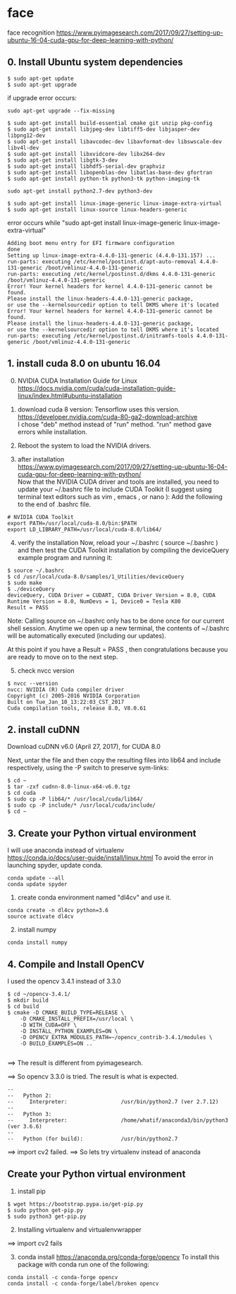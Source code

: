 # face
face recognition
https://www.pyimagesearch.com/2017/09/27/setting-up-ubuntu-16-04-cuda-gpu-for-deep-learning-with-python/


## 0. Install Ubuntu system dependencies
```
$ sudo apt-get update
$ sudo apt-get upgrade
```

if upgrade error occurs:
```
sudo apt-get upgrade --fix-missing
```

```
$ sudo apt-get install build-essential cmake git unzip pkg-config
$ sudo apt-get install libjpeg-dev libtiff5-dev libjasper-dev libpng12-dev
$ sudo apt-get install libavcodec-dev libavformat-dev libswscale-dev libv4l-dev
$ sudo apt-get install libxvidcore-dev libx264-dev
$ sudo apt-get install libgtk-3-dev
$ sudo apt-get install libhdf5-serial-dev graphviz
$ sudo apt-get install libopenblas-dev libatlas-base-dev gfortran
$ sudo apt-get install python-tk python3-tk python-imaging-tk
```

```
sudo apt-get install python2.7-dev python3-dev
```

```
$ sudo apt-get install linux-image-generic linux-image-extra-virtual
$ sudo apt-get install linux-source linux-headers-generic
```

error occurs while "sudo apt-get install linux-image-generic linux-image-extra-virtual"
```
Adding boot menu entry for EFI firmware configuration
done
Setting up linux-image-extra-4.4.0-131-generic (4.4.0-131.157) ...
run-parts: executing /etc/kernel/postinst.d/apt-auto-removal 4.4.0-131-generic /boot/vmlinuz-4.4.0-131-generic
run-parts: executing /etc/kernel/postinst.d/dkms 4.4.0-131-generic /boot/vmlinuz-4.4.0-131-generic
Error! Your kernel headers for kernel 4.4.0-131-generic cannot be found.
Please install the linux-headers-4.4.0-131-generic package,
or use the --kernelsourcedir option to tell DKMS where it's located
Error! Your kernel headers for kernel 4.4.0-131-generic cannot be found.
Please install the linux-headers-4.4.0-131-generic package,
or use the --kernelsourcedir option to tell DKMS where it's located
run-parts: executing /etc/kernel/postinst.d/initramfs-tools 4.4.0-131-generic /boot/vmlinuz-4.4.0-131-generic

```


## 1. install cuda 8.0 on ubuntu 16.04
0. NVIDIA CUDA Installation Guide for Linux  
https://docs.nvidia.com/cuda/cuda-installation-guide-linux/index.html#ubuntu-installation

1. download cuda 8 version: Tensorflow uses this version.  
https://developer.nvidia.com/cuda-80-ga2-download-archive  
I chose "deb" method instead of "run" method. "run" method gave errors while installation.

2. Reboot the system to load the NVIDIA drivers.

3. after installation  
https://www.pyimagesearch.com/2017/09/27/setting-up-ubuntu-16-04-cuda-gpu-for-deep-learning-with-python/  
Now that the NVIDIA CUDA driver and tools are installed, you need to update your ~/.bashrc  file to include CUDA Toolkit (I suggest using terminal text editors such as vim , emacs , or  nano ):
Add the following to the end of .bashrc file.

```
# NVIDIA CUDA Toolkit
export PATH=/usr/local/cuda-8.0/bin:$PATH
export LD_LIBRARY_PATH=/usr/local/cuda-8.0/lib64/
```

4. verify the installation
Now, reload your ~/.bashrc  ( source ~/.bashrc ) and then test the CUDA Toolkit installation by compiling the deviceQuery  example program and running it:
```
$ source ~/.bashrc
$ cd /usr/local/cuda-8.0/samples/1_Utilities/deviceQuery
$ sudo make
$ ./deviceQuery
deviceQuery, CUDA Driver = CUDART, CUDA Driver Version = 8.0, CUDA Runtime Version = 8.0, NumDevs = 1, Device0 = Tesla K80
Result = PASS
```
Note: Calling source on ~/.bashrc only has to be done once for our current shell session. Anytime we open up a new terminal, the contents of ~/.bashrc  will be automatically executed (including our updates).

At this point if you have a Result = PASS , then congratulations because you are ready to move on to the next step.

5. check nvcc version  
```
$ nvcc --version
nvcc: NVIDIA (R) Cuda compiler driver
Copyright (c) 2005-2016 NVIDIA Corporation
Built on Tue_Jan_10_13:22:03_CST_2017
Cuda compilation tools, release 8.0, V8.0.61
```

## 2. install cuDNN 
Download cuDNN v6.0 (April 27, 2017), for CUDA 8.0

Next, untar the file and then copy the resulting files into lib64  and  include  respectively, using the -P  switch to preserve sym-links:
```
$ cd ~
$ tar -zxf cudnn-8.0-linux-x64-v6.0.tgz
$ cd cuda
$ sudo cp -P lib64/* /usr/local/cuda/lib64/
$ sudo cp -P include/* /usr/local/cuda/include/
$ cd ~
```

## 3. Create your Python virtual environment
I will use anaconda instead of virtualenv  
https://conda.io/docs/user-guide/install/linux.html
To avoid the error in launching spyder, update conda.
```
conda update --all
conda update spyder
```
1. create conda environment named "dl4cv" and use it.
```
conda create -n dl4cv python=3.6
source activate dl4cv
```

2. install numpy
```
conda install numpy
```

## 4. Compile and Install OpenCV  
I used the opencv 3.4.1 instead of 3.3.0

```
$ cd ~/opencv-3.4.1/
$ mkdir build
$ cd build
$ cmake -D CMAKE_BUILD_TYPE=RELEASE \
    -D CMAKE_INSTALL_PREFIX=/usr/local \
    -D WITH_CUDA=OFF \
    -D INSTALL_PYTHON_EXAMPLES=ON \
    -D OPENCV_EXTRA_MODULES_PATH=~/opencv_contrib-3.4.1/modules \
    -D BUILD_EXAMPLES=ON ..
    
 ```
 ==> The result is different from pyimagesearch.

==>  So opencv 3.3.0 is tried. The result is what is expected.
```
-- 
--   Python 2:
--     Interpreter:                 /usr/bin/python2.7 (ver 2.7.12)
-- 
--   Python 3:
--     Interpreter:                 /home/whatif/anaconda3/bin/python3 (ver 3.6.6)
-- 
--   Python (for build):            /usr/bin/python2.7
```
==> import cv2 failed.
==> So lets try virtualenv instead of anaconda
## Create your Python virtual environment
1. install pip
```
$ wget https://bootstrap.pypa.io/get-pip.py
$ sudo python get-pip.py
$ sudo python3 get-pip.py
```

2. Installing virtualenv and virtualenvwrapper

==> import cv2 fails

3. conda install
https://anaconda.org/conda-forge/opencv
To install this package with conda run one of the following:
```
conda install -c conda-forge opencv 
conda install -c conda-forge/label/broken opencv 
```
